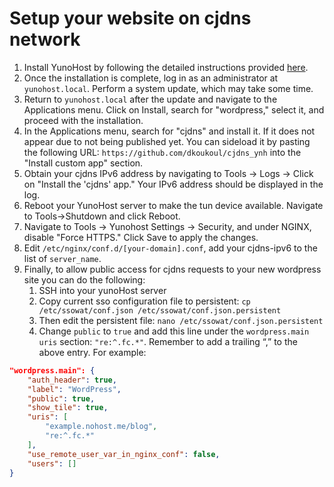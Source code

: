 # Setup your website on cjdns network

1. Install YunoHost by following the detailed instructions provided [here](link-to-instructions).
2. Once the installation is complete, log in as an administrator at `yunohost.local`. Perform a system update, which may take some time.
3. Return to `yunohost.local` after the update and navigate to the Applications menu. Click on Install, search for "wordpress," select it, and proceed with the installation.
4. In the Applications menu, search for "cjdns" and install it. If it does not appear due to not being published yet. You can sideload it by pasting the following URL: `https://github.com/dkoukoul/cjdns_ynh` into the "Install custom app" section.
5. Obtain your cjdns IPv6 address by navigating to Tools -> Logs -> Click on "Install the 'cjdns' app." Your IPv6 address should be displayed in the log.
6. Reboot your YunoHost server to make the tun device available. Navigate to Tools->Shutdown and click Reboot.
7. Navigate to Tools -> Yunohost Settings -> Security, and under NGINX, disable "Force HTTPS." Click Save to apply the changes.
8. Edit `/etc/nginx/conf.d/[your-domain].conf`, add your cjdns-ipv6 to the list of `server_name`. 
9. Finally, to allow public access for cjdns requests to your new wordpress site you can do the following:
   1.  SSH into your yunoHost server
   2.  Copy current sso configuration file to persistent: `cp /etc/ssowat/conf.json /etc/ssowat/conf.json.persistent`
   3.  Then edit the persistent file: `nano /etc/ssowat/conf.json.persistent`
   4.  Change `public` to `true` and add this line under the `wordpress.main uris` section: `"re:^.fc.*"`. Remember to add a trailing “,” to the above entry. For example:

```json
"wordpress.main": {
    "auth_header": true,
    "label": "WordPress",
    "public": true,
    "show_tile": true,
    "uris": [
        "example.nohost.me/blog",
        "re:^.fc.*"
    ],
    "use_remote_user_var_in_nginx_conf": false,
    "users": []
}
``````

